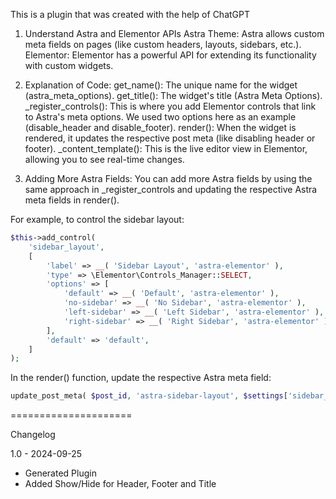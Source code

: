 This is a plugin that was created with the help of ChatGPT

1. Understand Astra and Elementor APIs
Astra Theme: Astra allows custom meta fields on pages (like custom headers, layouts, sidebars, etc.).
Elementor: Elementor has a powerful API for extending its functionality with custom widgets.

2. Explanation of Code:
get_name(): The unique name for the widget (astra_meta_options).
get_title(): The widget's title (Astra Meta Options).
_register_controls(): This is where you add Elementor controls that link to Astra's meta options. We used two options here as an example (disable_header and disable_footer).
render(): When the widget is rendered, it updates the respective post meta (like disabling header or footer).
_content_template(): This is the live editor view in Elementor, allowing you to see real-time changes.

3. Adding More Astra Fields:
You can add more Astra fields by using the same approach in _register_controls and updating the respective Astra meta fields in render().

For example, to control the sidebar layout:


```php
$this->add_control(
    'sidebar_layout',
    [
        'label' => __( 'Sidebar Layout', 'astra-elementor' ),
        'type' => \Elementor\Controls_Manager::SELECT,
        'options' => [
            'default' => __( 'Default', 'astra-elementor' ),
            'no-sidebar' => __( 'No Sidebar', 'astra-elementor' ),
            'left-sidebar' => __( 'Left Sidebar', 'astra-elementor' ),
            'right-sidebar' => __( 'Right Sidebar', 'astra-elementor' ),
        ],
        'default' => 'default',
    ]
);
```
In the render() function, update the respective Astra meta field:

```php
update_post_meta( $post_id, 'astra-sidebar-layout', $settings['sidebar_layout'] );
```

=====================

Changelog

1.0 - 2024-09-25
* Generated Plugin
* Added Show/Hide for Header, Footer and Title
